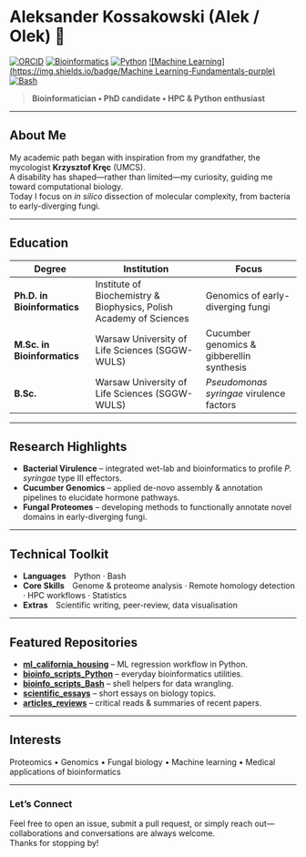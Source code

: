 # Aleksander Kossakowski (Alek / Olek) 👋  

[![ORCID](https://img.shields.io/badge/ORCID-0000--0003--2173--759X-a6ce39)](https://orcid.org/0000-0003-2173-759X)
[![Bioinformatics](https://img.shields.io/badge/Bioinformatics-Researcher-blue)](#)
[![Python](https://img.shields.io/badge/Python-Proficient-blue)](#)
[![Machine Learning](https://img.shields.io/badge/Machine Learning-Fundamentals-purple)](#)
[![Bash](https://img.shields.io/badge/Bash-Proficient-red)](#)

> **Bioinformatician • PhD candidate • HPC & Python enthusiast**

---

## About Me
My academic path began with inspiration from my grandfather, the mycologist **Krzysztof Kręc** (UMCS).  
A disability has shaped—rather than limited—my curiosity, guiding me toward computational biology.  
Today I focus on *in silico* dissection of molecular complexity, from bacteria to early-diverging fungi.

---

## Education
| Degree | Institution | Focus |
| ------ | ----------- | ----- |
| **Ph.D. in Bioinformatics** | Institute of Biochemistry & Biophysics, Polish Academy of Sciences | Genomics of early-diverging fungi |
| **M.Sc. in Bioinformatics** | Warsaw University of Life Sciences (SGGW-WULS) | Cucumber genomics & gibberellin synthesis |
| **B.Sc.** | Warsaw University of Life Sciences (SGGW-WULS) | _Pseudomonas syringae_ virulence factors |

---

## Research Highlights
- **Bacterial Virulence** – integrated wet-lab and bioinformatics to profile *P. syringae* type III effectors.  
- **Cucumber Genomics** – applied de-novo assembly & annotation pipelines to elucidate hormone pathways.  
- **Fungal Proteomes** – developing methods to functionally annotate novel domains in early-diverging fungi.

---

## Technical Toolkit
- **Languages** Python · Bash  
- **Core Skills** Genome & proteome analysis · Remote homology detection · HPC workflows · Statistics  
- **Extras** Scientific writing, peer-review, data visualisation

---

## Featured Repositories
- **[ml_california_housing](https://github.com/a-kossakowski/ml_california_housing)** – ML regression workflow in Python.  
- **[bioinfo_scripts_Python](https://github.com/a-kossakowski/bioinfo_scripts_Python)** – everyday bioinformatics utilities.  
- **[bioinfo_scripts_Bash](https://github.com/a-kossakowski/bioinfo_scripts_Bash)** – shell helpers for data wrangling.  
- **[scientific_essays](https://github.com/a-kossakowski/scientific_essays)** – short essays on biology topics.  
- **[articles_reviews](https://github.com/a-kossakowski/articles_reviews)** – critical reads & summaries of recent papers.

---

## Interests
Proteomics • Genomics • Fungal biology • Machine learning • Medical applications of bioinformatics

---

### Let’s Connect
Feel free to open an issue, submit a pull request, or simply reach out—collaborations and conversations are always welcome.  
Thanks for stopping by!
